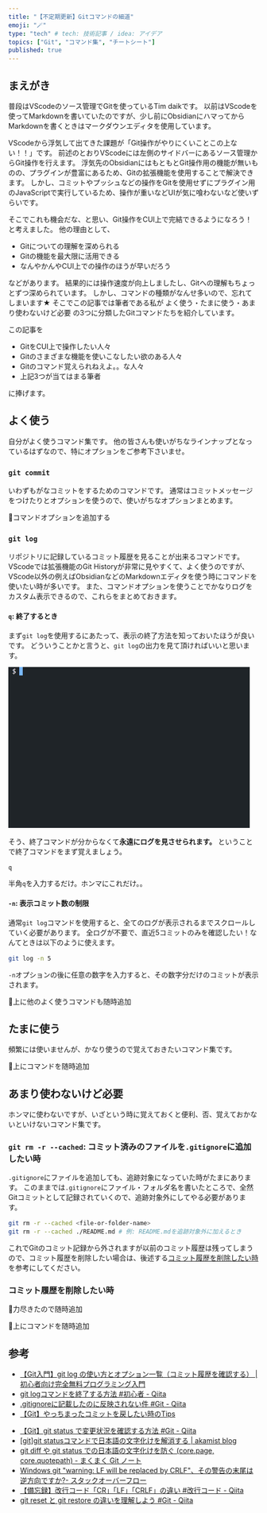 ```yaml
---
title: "【不定期更新】Gitコマンドの細道"
emoji: "🪄"
type: "tech" # tech: 技術記事 / idea: アイデア
topics: ["Git", "コマンド集", "チートシート"]
published: true
---
```

## まえがき
普段はVScodeのソース管理でGitを使っているTim daikです。
以前はVScodeを使ってMarkdownを書いていたのですが、少し前にObsidianにハマってからMarkdownを書くときはマークダウンエディタを使用しています。

VScodeから浮気して出てきた課題が「Git操作がやりにくいことこの上ない！！」です。
前述のとおりVScodeには左側のサイドバーにあるソース管理からGit操作を行えます。
浮気先のObsidianにはもともとGit操作用の機能が無いものの、プラグインが豊富にあるため、Gitの拡張機能を使用することで解決できます。
しかし、コミットやプッシュなどの操作をGitを使用せずにプラグイン用のJavaScriptで実行しているため、操作が重いなどUIが気に喰わないなど使いずらいです。

そこでこれも機会だな、と思い、Git操作をCUI上で完結できるようになろう！と考えました。
他の理由として、
- Gitについての理解を深められる
- Gitの機能を最大限に活用できる
- なんやかんやCUI上での操作のほうが早いだろう

などがあります。
結果的には操作速度が向上しましたし、Gitへの理解もちょっとずつ深められています。
しかし、コマンドの種類がなんせ多いので、忘れてしまいます★
そこでこの記事では筆者である私が よく使う・たまに使う・あまり使わないけど必要 の3つに分類したGitコマンドたちを紹介しています。

この記事を
- GitをCUI上で操作したい人々
- Gitのさまざまな機能を使いこなしたい欲のある人々
- Gitのコマンド覚えられねえよ。。な人々
- 上記3つが当てはまる筆者

に捧げます。

## よく使う
自分がよく使うコマンド集です。
他の皆さんも使いがちなラインナップとなっているはずなので、特にオプションをご参考下さいませ。

### `git commit`
いわずもがなコミットをするためのコマンドです。
通常はコミットメッセージをつけたりとオプションを使うので、使いがちなオプションまとめます。

<!-- TODO -->
🚧コマンドオプションを追加する

### `git log`
リポジトリに記録しているコミット履歴を見ることが出来るコマンドです。
VScodeでは拡張機能のGit Historyが非常に見やすくて、よく使うのですが、VScode以外の例えばObsidianなどのMarkdownエディタを使う時にコマンドを使いたい時が多いです。
また、コマンドオプションを使うことでかなりログをカスタム表示できるので、これらをまとめておきます。

#### `q`: 終了するとき
まず`git log`を使用するにあたって、表示の終了方法を知っておいたほうが良いです。
どういうことかと言うと、`git log`の出力を見て頂ければいいと思います。

![](/images/my-git-commands/my-git-commands-1.gif)

そう、終了コマンドが分からなくて**永遠にログを見させられます。**
ということで終了コマンドをまず覚えましょう。

```bash
q
```

半角`q`を入力するだけ。ホンマにこれだけ。。

#### `-n`: 表示コミット数の制限
通常`git log`コマンドを使用すると、全てのログが表示されるまでスクロールしていく必要があります。
全ログが不要で、直近5コミットのみを確認したい！なんてときは以下のように使えます。

```bash
git log -n 5
```

`-n`オプションの後に任意の数字を入力すると、その数字分だけのコミットが表示されます。

<!-- TODO -->
🚧上に他のよく使うコマンドも随時追加

## たまに使う
頻繁には使いませんが、かなり使うので覚えておきたいコマンド集です。

<!-- TODO -->
🚧上にコマンドを随時追加

## あまり使わないけど必要
ホンマに使わないですが、いざという時に覚えておくと便利、否、覚えておかないといけないコマンド集です。

### `git rm -r --cached`: コミット済みのファイルを`.gitignore`に追加したい時
`.gitignore`にファイルを追加しても、追跡対象になっていた時がたまにあります。
このままでは`.gitignore`にファイル・フォルダ名を書いたところで、全然Gitコミットとして記録されていくので、追跡対象外にしてやる必要があります。

```bash
git rm -r --cached <file-or-folder-name>
git rm -r --cached ./README.md # 例: README.mdを追跡対象外に加えるとき
```

これでGitのコミット記録から外されますが以前のコミット履歴は残ってしまうので、コミット履歴を削除したい場合は、後述する[コミット履歴を削除したい時](#コミット履歴を削除したい時)を参考にしてください。

### コミット履歴を削除したい時
🚧力尽きたので随時追加

<!-- TODO -->
🚧上にコマンドを随時追加

## 参考
- [【Git入門】git log の使い方とオプション一覧（コミット履歴を確認する） | 初心者向け完全無料プログラミング入門](https://26gram.com/git-log)
- [git logコマンドを終了する方法 #初心者 - Qiita](https://qiita.com/EasyCoder/items/7a0fc2146a9b07929b67)
- [.gitignoreに記載したのに反映されない件 #Git - Qiita](https://qiita.com/fuwamaki/items/3ed021163e50beab7154)
- [【Git】やっちまったコミットを戻したい時のTips](https://zenn.dev/nekoniki/articles/f238efa56eb869#revert%E3%82%92%E4%BD%BF%E3%81%86%E5%A0%B4%E5%90%88)

<!-- TODO: これより下から執筆 -->
- [【Git】git status で変更状況を確認する方法 #Git - Qiita](https://qiita.com/sun_tomo/items/2aa7c4b2f6534fc0f0b3)
- [[git]git statusコマンドで日本語の文字化けを解消する | akamist blog](https://akamist.com/blog/archives/1160)
- [git diff や git status での日本語の文字化けを防ぐ (core.page, core.quotepath) - まくまく Git ノート](https://maku77.github.io/p/cj2uie9/)
- [Windows git "warning: LF will be replaced by CRLF"、その警告の末尾は逆方向ですか?- スタックオーバーフロー](https://stackoverflow.com/questions/17628305/windows-git-warning-lf-will-be-replaced-by-crlf-is-that-warning-tail-backwar)
- [【備忘録】改行コード「CR」「LF」「CRLF」の違い #改行コード - Qiita](https://qiita.com/sbeleg_77/items/833de09f7bca24bc8ab8)
- [git reset と git restore の違いを理解しよう #Git - Qiita](https://qiita.com/yamazaki_25/items/eace7d15ec16d4c6d822)

